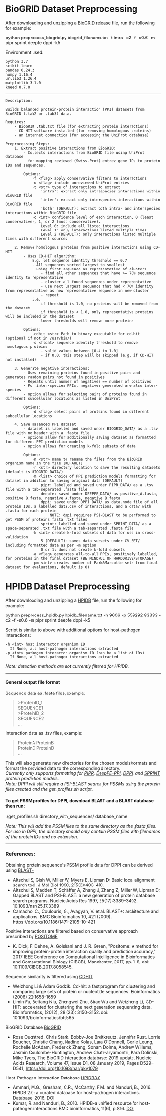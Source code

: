 # BioGRID Dataset Preprocessing

After downloading and unzipping a [BioGRID release](https://downloads.thebiogrid.org/BioGRID/Release-Archive/) file, run the following for example:  

python preprocess_biogrid.py biogrid_filename.txt -t intra -c2 -f -s0.6 -m pipr sprint deepfe dppi -k5  
  
Environment used:

    python 3.7  
    scikit-learn  
    pandas 0.24.2  
    numpy 1.16.4  
    urllib3 1.26.4  
    matplotlib 3.1.0  
    kneed 0.7.0  
___

    Description:
    
    Builds balanced protein-protein interaction (PPI) datasets from BioGRID (.tab2 or .tab3) data.
    
    Requires:
        - BioGRID .tab.txt file (for extracting protein interactions)
        - CD-HIT software installed (for removing homologous proteins)
        - an internet connection (for accessing the UniProt database)
    
    Preprocessing Steps:
        1. Extract positive interactions from BioGRID:
            - Collects interactions from BioGRID file using UniProt database 
              for mapping reviewed (Swiss-Prot) entrez gene IDs to protein IDs and sequences.
            
            Options:
                -f <flag> apply conservative filters to interactions
                -u <flag> include unreviewed UniProt entries
                -t <str> type of interactions to extract
                    'intra': extract only intraspecies interactions within BioGRID file
                    'inter': extract only interspecies interactions within BioGRID file
                    'both' (DEFAULT): extract both intra- and interspecies interactions within BioGRID file
                -c <int> confidence level of each interaction, 0 (least conservative), 1, or 2 (most conservative).
                    Level 0: include all listed interactions
                    Level 1: only interactions listed multiple times
                    Level 2 (DEFAULT): only interactions listed multiple times with different sources
        
        2. Remove homologous proteins from positive interactions using CD-HIT
            - Uses CD-HIT algorithm:
                E.g. let sequence identity threshold == 0.7
                - All sequences sorted largest to smallest
                - using first sequence as representative of cluster:
                    - find all other sequences that have >= 70% sequence identity to representative
                    - cluster all found sequences under representative
                    - use next largest sequence that had < 70% identity from representative as new representative sequence in new cluster
                    - repeat
                i.e.    
                    if threshold is 1.0, no proteins will be removed from the dataset 
                    if threshold is < 1.0, only representative proteins will be included in the dataset
                    lower thresholds will remove more proteins
            
            Options:
                -cdhit <str> Path to binary executable for cd-hit (optional if not in /usr/bin/)
                -s <float> sequence identity threshold to remove homologous proteins 
                    - valid values between [0.4 to 1.0]
                    - if 0.0, this step will be skipped (e.g. if CD-HIT not installed)
                
        3. Generate negative interactions:
            - Uses remaining proteins found in positive pairs and generates random pairs not found in positives
            - Repeats until number of negatives == number of positives
            - For inter-species PPIs, negatives generated are also inter-species
            - option allows for selecting pairs of proteins found in different subcellular locations as listed in UniProt
            
            Options:
                -d <flag> select pairs of proteins found in different subcellular locations
        
        4. Save balanced PPI dataset
            - dataset is labelled and saved under BIOGRID_DATA/ as a .tsv file with no header with a .fasta file
            - options allow for additionally saving dataset as formatted for different PPI prediction models
            - option allows for creating k-fold subsets of data
            
            Options:
                -n <str> name to rename the files from the BioGRID organism name in the file (DEFAULT)
                -r <str> directory location to save the resulting datasets (default is BIOGRID_DATA/)
                -m <list> choice of PPI prediction models formatting for dataset in addition to saving original data (DEFAULT)
                    pipr: labelled and saved under PIPR_DATA/ as a .tsv file with a tab-separated .fasta file
                    deepfe: saved under DEEPFE_DATA/ as positive_A.fasta, positive_B.fasta, negative_A.fasta, negative_B.fasta
                    dppi: saved under DPPI_DATA/ as data.node file of all protein IDs, a labelled data.csv of interactions, and a data/ with .fasta for each protein
                        NOTE: dppi requires PSI-BLAST to be performed to get PSSM of proteins fasta .txt files
                    sprint: labelled and saved under SPRINT_DATA/ as a space-separated .txt file with a tab-separated .fasta file
                -k <int> create k-fold subsets of data for use in cross-validation
                    5 (DEFAULT): saves data subsets under CV_SET/ including formatted data as per -m option
                    0 or 1: does not create k-fold subsets
                -a <flag> generates all-to-all PPIs, positively labelled, for proteins in the final dataset (BE MINDFUL OF HARDDRIVE/STORAGE)
                -pm <int> creates number of Park&Marcotte sets from final dataset for evaluations, default is 0)
               
# HPIDB Dataset Preprocessing

After downloading and unzipping a [HPIDB](https://hpidb.igbb.msstate.edu/index.html) file, run the following for example:  

python preprocess_hpidb.py hpidb_filename.txt -h 9606 -p 559292 83333 -c2 -f -s0.6 -m pipr sprint deepfe dppi -k5  

Script is similar to above with additional options for host-pathogen interactions:  

    -h <int> host interactor organism ID  
      If None, all host-pathogen interactions extracted  
    -p <int> pathogen interactor organism ID (can be a list of IDs)  
      If None, all host-pathogen interactions extracted  
*Note: detection methods are not currently filtered for HPIDB.*  
  
___  
  
#### General output file format  
Sequence data as .fasta files, example:  
>\>ProteinID_1  
SEQUENCE1  
\>ProteinID_2  
SEQUENCE2  
...  
  
Interaction data as .tsv files, example:  
>ProteinA  ProteinB  
ProteinC  ProteinD  
...  
     
This will also generate new directories for the chosen models/formats and format the provided data to the corresponding directory.  
*Currently only supports formatting for [PIPR](https://github.com/muhaochen/seq_ppi), [DeepFE-PPI](https://github.com/xal2019/DeepFE-PPI), [DPPI](https://github.com/hashemifar/DPPI), and [SPRINT](https://github.com/lucian-ilie/SPRINT) protein prediction models.*  
*Note: DPPI will still require a PSI-BLAST search for PSSMs using the protein files created and the get_profiles.sh script.*  
  
#### To get PSSM profiles for DPPI, download BLAST and a BLAST database then run:  

./get_profiles.sh directory_with_sequences/ database_name  
  
*Note: This will add the PSSM files to the same directory as the .fasta files. For use in DPPI, the directory should only contain PSSM files with filenames of the protein IDs and no extension.*  
___  
### References:  

Obtaining protein sequence's PSSM profile data for DPPI can be derived using [BLAST+](https://blast.ncbi.nlm.nih.gov/Blast.cgi?CMD=Web&PAGE_TYPE=BlastDocs&DOC_TYPE=Download)  
- Altschul S, Gish W, Miller W, Myers E, Lipman D: Basic local alignment search tool. J Mol Biol 1990, 215(3):403–410.  
- Altschul S, Madden T, Schäffer A, Zhang J, Zhang Z, Miller W, Lipman D: Gapped BLAST and PSI-BLAST: a new generation of protein database search programs. Nucleic Acids Res 1997, 25(17):3389–3402. 10.1093/nar/25.17.3389  
- Camacho, C., Coulouris, G., Avagyan, V. et al. BLAST+: architecture and applications. BMC Bioinformatics 10, 421 (2009). https://doi.org/10.1186/1471-2105-10-421  
  
Positive interactions are filtered based on conservative approach prescribed by [POSITOME](http://bioinf.sce.carleton.ca/POSITOME/)  
- K. Dick, F. Dehne, A. Golshani and J. R. Green, "Positome: A method for improving protein-protein interaction quality and prediction accuracy," 2017 IEEE Conference on Computational Intelligence in Bioinformatics and Computational Biology (CIBCB), Manchester, 2017, pp. 1-8, doi: 10.1109/CIBCB.2017.8058545.  
  
Sequence similarity is filtered using [CDHIT](http://weizhong-lab.ucsd.edu/cd-hit/)  
- Weizhong Li & Adam Godzik. Cd-hit: a fast program for clustering and comparing large sets of protein or nucleotide sequences. Bioinformatics (2006) 22:1658-1659  
- Limin Fu, Beifang Niu, Zhengwei Zhu, Sitao Wu and Weizhong Li, CD-HIT: accelerated for clustering the next generation sequencing data. Bioinformatics, (2012), 28 (23): 3150-3152. doi: 10.1093/bioinformatics/bts565  
  
BioGRID Database [BioGRID](https://thebiogrid.org/)  
- Rose Oughtred, Chris Stark, Bobby-Joe Breitkreutz, Jennifer Rust, Lorrie Boucher, Christie Chang, Nadine Kolas, Lara O’Donnell, Genie Leung, Rochelle McAdam, Frederick Zhang, Sonam Dolma, Andrew Willems, Jasmin Coulombe-Huntington, Andrew Chatr-aryamontri, Kara Dolinski, Mike Tyers, The BioGRID interaction database: 2019 update, Nucleic Acids Research, Volume 47, Issue D1, 08 January 2019, Pages D529–D541, https://doi.org/10.1093/nar/gky1079  
  
Host-Pathogen Interaction Database [HPIDB3.0](https://hpidb.igbb.msstate.edu/index.html)  
- Ammari, M.G., Gresham, C.R., McCarthy, F.M. and Nanduri, B., 2016. HPIDB 2.0: a curated database for host–pathogen interactions. Database, 2016. [DOI](https://doi.org/10.1093/database/baw103)  
- Kumar, R. and Nanduri, B., 2010. HPIDB-a unified resource for host-pathogen interactions BMC bioinformatics, 11(6), p.S16. [DOI](https://doi.org/10.1186/1471-2105-11-S6-S16)  

